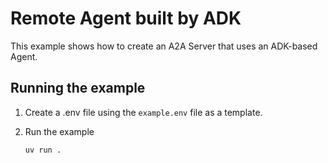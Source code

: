 # Remote Agent built by ADK

This example shows how to create an A2A Server that uses an ADK-based Agent.

## Running the example

1. Create a .env file using the `example.env` file as a template.

2. Run the example

   ```bash
   uv run .
   ```
